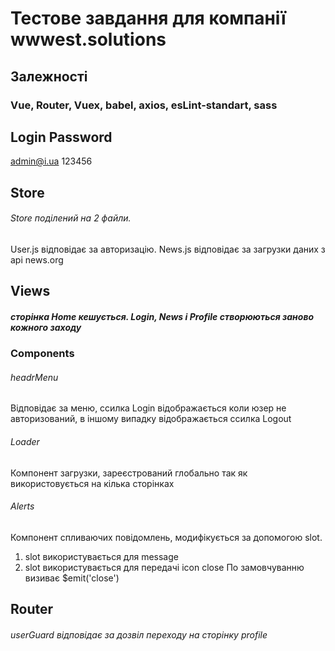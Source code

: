 
# Тестове завдання для компанії wwwest.solutions

## Залежності
### Vue, Router, Vuex, babel, axios, esLint-standart, sass

## Login Password
admin@i.ua
123456

## Store
###### Store поділений на 2 файли.

User.js відповідає за авторизацію.
News.js відповідає за загрузки даних з api news.org

## Views
##### сторінка Home кешується. Login, News і Profile створюються заново кожного заходу

### Components

###### headrMenu
Відповідає за меню, ссилка Login відображається коли юзер не авторизований, в іншому випадку відображається ссилка Logout

###### Loader
Компонент загрузки, зареєстрований глобально так як використовується на кілька сторінках

###### Alerts
Компонент спливаючих повідомлень, модифікується за допомогою slot.
1. slot використувається для message
2. slot використувається для передачі icon close
По замовчуванню визиває $emit('close')

## Router 
###### userGuard відповідає за дозвіл переходу на сторінку profile




